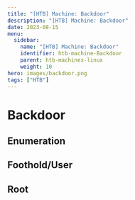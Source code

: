 ```yaml
---
title: "[HTB] Machine: Backdoor"
description: "[HTB] Machine: Backdoor"
date: 2023-08-15
menu:
  sidebar:
    name: "[HTB] Machine: Backdoor"
    identifier: htb-machine-Backdoor
    parent: htb-machines-linux
    weight: 10
hero: images/backdoor.png
tags: ["HTB"]
---
```


# Backdoor
## Enumeration

## Foothold/User


## Root
